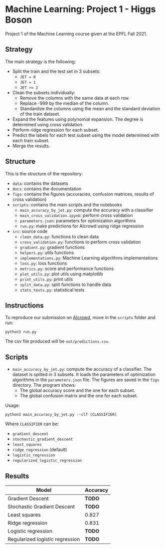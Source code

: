# Machine Learning: Project 1 - Higgs Boson

Project 1 of the Machine Learning course given at the EPFL Fall 2021.

## Strategy

The main strategy is the following:

- Split the train and the test set in 3 subsets:
    - `JET = 0`
    - `JET = 1`
    - `JET >= 2`
- Clean the subsets individually:
    - Remove the columns with the same data at each row.
    - Replace -999 by the median of the column.
    - Standardize the columns using the mean and the standard deviation of the train dataset.
- Expand the features using polynomial expansion. The degree is determined using cross validation.
- Perform ridge regression for each subset.
- Predict the labels for each test subset using the model determined with each train subset.
- Merge the results.

## Structure

This is the structure of the repository:

- `data`: contains the datasets
- `docs`: contains the documentation
- `figs`: contains the figures (accuracies, confusion matrices, results of cross validation)
- `scripts`: contains the main scripts and the notebooks
    - `main_accuracy_by_jet.py`: compute the accuracy with a classifier
    - `main_cross_validation.ipynb`: perform cross validation
    - `parameters.json`: parameters for optimization algorithms
    - `run.py`: make predictions for AIcrowd using ridge regression
- `src`: source code
    - `clean_data.py`: functions to clean data
    - `cross_validation.py`: functions to perform cross validation
    - `gradient.py`: gradient functions
    - `helpers.py`: utils functions
    - `implementations.py`: Machine Learning algorithms implementations
    - `loss.py`: loss functions
    - `metrics.py`: score and performance functions
    - `plot_utils.py`: plot utils using matplotlib
    - `print_utils.py`: print utils
    - `split_data.py`: split functions to handle data
    - `stats_tests.py`: statistical tests

## Instructions

To reproduce our submission on [AIcrowd](https://www.aicrowd.com/challenges/epfl-machine-learning-higgs), move in the `scripts` folder and run:
```
python3 run.py
```
The csv file produced will be `out/predictions.csv`.


## Scripts

- `main_accuracy_by_jet.py`: compute the accuracy of a classifier. The dataset is splited in 3 subsets.
It loads the parameters of optimization algorithms in the `parameters.json` file. The figures are saved in the `figs` directory.
The program shows:
    - The global accuracy score and the one for each subset.
    - The global confusion matrix and the one for each subset.

Usage:
```
python3 main_accuracy_by_jet.py --clf [CLASSIFIER]
```
Where `CLASSIFIER` can be:
- `gradient_descent`
- `stochastic_gradient_descent`
- `least_squares`
- `ridge_regression` (default)
- `logistic_regression`
- `regularized_logistic_regression`

## Results

Model | Accuracy
--- | ---
Gradient Descent | **TODO**
Stochastic Gradient Descent | **TODO**
Least squares | 0.827
Ridge regression | 0.831
Logistic regression | **TODO**
Regularized logistic regression | **TODO**
